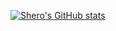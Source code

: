 [![Shero's GitHub stats](https://github-readme-stats.vercel.app/api?username=Shero1488)](https://github.com/anuraghazra/github-readme-stats)
